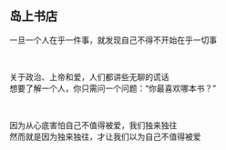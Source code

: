 
## 岛上书店

一旦一个人在乎一件事，就发现自己不得不开始在乎一切事

<br/>

关于政治、上帝和爱，人们都讲些无聊的谎话  
想要了解一个人，你只需问一个问题：“你最喜欢哪本书？”

<br/>

因为从心底害怕自己不值得被爱，我们独来独往  
然而就是因为独来独往，才让我们以为自己不值得被爱

<br/>

